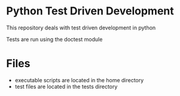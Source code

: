 # Python Test Driven Development

This repository deals with test driven development in python

Tests are run using the doctest module

# Files

- executable scripts are located in the home directory
- test files are located in the tests directory
